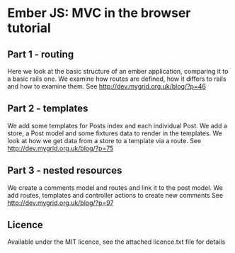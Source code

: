 Ember JS: MVC in the browser tutorial
=====================================

Part 1 - routing
----------------

Here we look at the basic structure of an ember application, comparing it to a
basic rails one. We examine how routes are defined, how it differs to rails and 
how to examine them. See http://dev.mygrid.org.uk/blog/?p=46

Part 2 - templates
------------------

We add some templates for Posts index and each individual Post. We add a store,
a Post model and some fixtures data to render in the templates. We look at how
we get data from a store to a template via a route. See http://dev.mygrid.org.uk/blog/?p=75

Part 3 - nested resources
------------------

We create a comments model and routes and link it to the post model. We add routes, templates
and controller actions to create new comments
See http://dev.mygrid.org.uk/blog/?p=97

Licence
-------
Available under the MIT licence, see the attached licence.txt file for details
